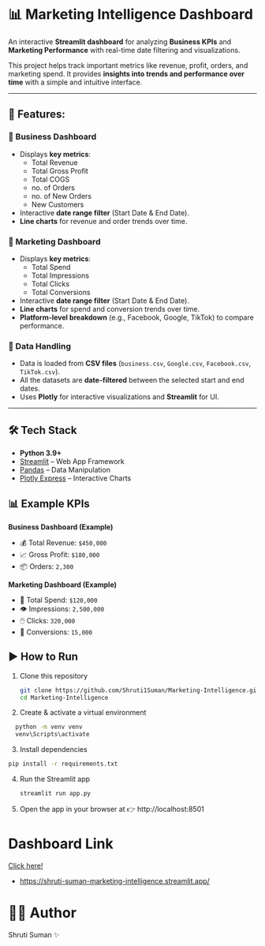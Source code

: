 # 📊 Marketing Intelligence Dashboard  

An interactive **Streamlit dashboard** for analyzing **Business KPIs** and **Marketing Performance** with real-time date filtering and visualizations.  

This project helps track important metrics like revenue, profit, orders, and marketing spend. It provides **insights into trends and performance over time** with a simple and intuitive interface.  

---

## 🚀 Features:

### 🔹 Business Dashboard
- Displays **key metrics**:
  - Total Revenue  
  - Total Gross Profit  
  - Total COGS  
  - no. of Orders  
  - no. of New Orders  
  - New Customers  
- Interactive **date range filter** (Start Date & End Date).  
- **Line charts** for revenue and order trends over time.  

### 🔹 Marketing Dashboard
- Displays **key metrics**:
  - Total Spend  
  - Total Impressions  
  - Total Clicks  
  - Total Conversions  
- Interactive **date range filter** (Start Date & End Date).  
- **Line charts** for spend and conversion trends over time.  
- **Platform-level breakdown** (e.g., Facebook, Google, TikTok) to compare performance.  

### 🔹 Data Handling
- Data is loaded from **CSV files** (`business.csv`, `Google.csv`, `Facebook.csv`, `TikTok.csv`).  
- All the datasets are **date-filtered** between the selected start and end dates.  
- Uses **Plotly** for interactive visualizations and **Streamlit** for UI.  

---

## 🛠️ Tech Stack
- **Python 3.9+**  
- [Streamlit](https://streamlit.io/) – Web App Framework  
- [Pandas](https://pandas.pydata.org/) – Data Manipulation  
- [Plotly Express](https://plotly.com/python/plotly-express/) – Interactive Charts

## 📊 Example KPIs

**Business Dashboard (Example)**  
- 💰 Total Revenue: `$450,000`  
- 📈 Gross Profit: `$180,000`  
- 📦 Orders: `2,300`  

**Marketing Dashboard (Example)**  
- 💸 Total Spend: `$120,000`  
- 👁️ Impressions: `2,500,000`  
- 🖱️ Clicks: `320,000`  
- 🔄 Conversions: `15,000`

  
## ▶️ How to Run  

1. Clone this repository  
   ```bash
   git clone https://github.com/Shruti1Suman/Marketing-Intelligence.git
   cd Marketing-Intelligence
   ```
 2. Create & activate a virtual environment
  ```bash
    python -m venv venv
    venv\Scripts\activate    
```
  3. Install dependencies
```bash
pip install -r requirements.txt
```
4. Run the Streamlit app
   ``` bash
   streamlit run app.py

5. Open the app in your browser at
👉 http://localhost:8501


# Dashboard Link

[Click here!](https://shruti-suman-marketing-intelligence.streamlit.app/)

- https://shruti-suman-marketing-intelligence.streamlit.app/


# 👨‍💻 Author
Shruti Suman ✨
